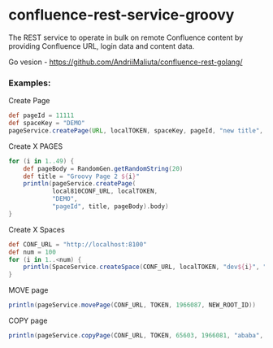 # confluence-rest-service-groovy

The REST service to operate in bulk on remote Confluence content by providing Confluence URL, login data and content data.

Go vesion - https://github.com/AndriiMaliuta/confluence-rest-golang/

### Examples:

Create Page

```groovy
def pageId = 11111
def spaceKey = "DEMO"
pageService.createPage(URL, localTOKEN, spaceKey, pageId, "new title", "body")
```

Create X PAGES

```groovy
for (i in 1..49) {
    def pageBody = RandomGen.getRandomString(20)
    def title = "Groovy Page 2 ${i}"
    println(pageService.createPage(
            local810CONF_URL, localTOKEN,
            "DEMO",
            "pageId", title, pageBody).body)
}
```

Create X Spaces

```groovy
def CONF_URL = "http://localhost:8100"
def num = 100
for (i in 1..<num) {
    println(SpaceService.createSpace(CONF_URL, localTOKEN, "dev${i}", "dev${i}"))
}
```
MOVE page
```groovy
println(pageService.movePage(CONF_URL, TOKEN, 1966087, NEW_ROOT_ID))
```

COPY page
```groovy
println(pageService.copyPage(CONF_URL, TOKEN, 65603, 1966081, "ababa", true, false, false))
```